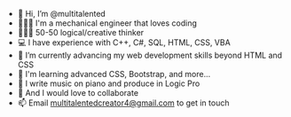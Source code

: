 - 👋 Hi, I’m @multitalented
- 👷🏻‍♀ I'm a mechanical engineer that loves coding
- 👩🏻‍💻 50-50 logical/creative thinker
- 💻 I have experience with C++, C#, SQL, HTML, CSS, VBA
- 🌱 I’m currently advancing my web development skills beyond HTML and CSS
- 🌱 I'm learning advanced CSS, Bootstrap, and more...
- 🎹 I write music on piano and produce in Logic Pro
- 💞️ And I would love to collaborate
- 📫 Email multitalentedcreator4@gmail.com to get in touch

<!---
multitalented/multitalented is a ✨ special ✨ repository because its `README.md` (this file) appears on your GitHub profile.
You can click the Preview link to take a look at your changes.
--->
